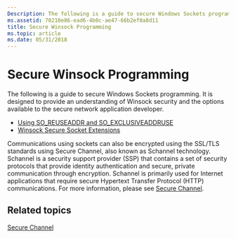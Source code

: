 ```yaml
---
Description: The following is a guide to secure Windows Sockets programming.
ms.assetid: 70210e86-ead6-4b0c-ae47-66b2ef0a8d11
title: Secure Winsock Programming
ms.topic: article
ms.date: 05/31/2018
---
```


# Secure Winsock Programming

The following is a guide to secure Windows Sockets programming. It is designed to provide an understanding of Winsock security and the options available to the secure network application developer.

-   [Using SO\_REUSEADDR and SO\_EXCLUSIVEADDRUSE](using-so-reuseaddr-and-so-exclusiveaddruse.md)
-   [Winsock Secure Socket Extensions](winsock-secure-socket-extensions.md)

Communications using sockets can also be encrypted using the SSL/TLS standards using Secure Channel, also known as Schannel technology. Schannel is a security support provider (SSP) that contains a set of security protocols that provide identity authentication and secure, private communication through encryption. Schannel is primarily used for Internet applications that require secure Hypertext Transfer Protocol (HTTP) communications. For more information, please see [Secure Channel](https://msdn.microsoft.com/en-us/library/Aa380123(v=VS.85).aspx).

## Related topics

<dl> <dt>

[Secure Channel](https://msdn.microsoft.com/en-us/library/Aa380123(v=VS.85).aspx)
</dt> </dl>

 

 



